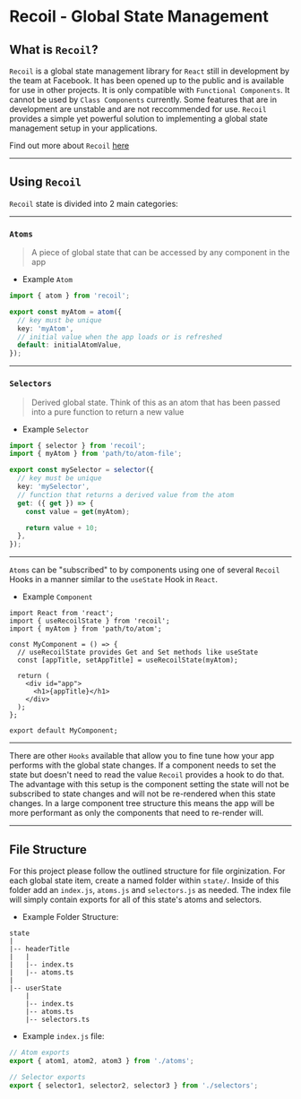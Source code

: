 # Recoil - Global State Management

## What is `Recoil`?

`Recoil` is a global state management library for `React` still in development by the team at Facebook. It has been opened up to the public and is available for use in other projects. It is only compatible with `Functional Components`. It cannot be used by `Class Components` currently. Some features that are in development are unstable and are not reccommended for use. `Recoil` provides a simple yet powerful solution to implementing a global state management setup in your applications.

Find out more about `Recoil` <a href="https://recoiljs.org/" target="_blank">here</a>

---

## Using `Recoil`

`Recoil` state is divided into 2 main categories:

---

### `Atoms`

> A piece of global state that can be accessed by any component in the app

- Example `Atom`

```ts
import { atom } from 'recoil';

export const myAtom = atom({
  // key must be unique
  key: 'myAtom',
  // initial value when the app loads or is refreshed
  default: initialAtomValue,
});
```

---

### `Selectors`

> Derived global state. Think of this as an atom that has been passed into a pure function to return a new value

- Example `Selector`

```ts
import { selector } from 'recoil';
import { myAtom } from 'path/to/atom-file';

export const mySelector = selector({
  // key must be unique
  key: 'mySelector',
  // function that returns a derived value from the atom
  get: ({ get }) => {
    const value = get(myAtom);

    return value + 10;
  },
});
```

---

`Atoms` can be "subscribed" to by components using one of several `Recoil` Hooks in a manner similar to the `useState` Hook in `React`.

- Example `Component`

```tsx
import React from 'react';
import { useRecoilState } from 'recoil';
import { myAtom } from 'path/to/atom';

const MyComponent = () => {
  // useRecoilState provides Get and Set methods like useState
  const [appTitle, setAppTitle] = useRecoilState(myAtom);

  return (
    <div id="app">
      <h1>{appTitle}</h1>
    </div>
  );
};

export default MyComponent;
```

---

There are other `Hooks` available that allow you to fine tune how your app performs with the global state changes. If a component needs to set the state but doesn't need to read the value `Recoil` provides a hook to do that. The advantage with this setup is the component setting the state will not be subscribed to state changes and will not be re-rendered when this state changes. In a large component tree structure this means the app will be more performant as only the components that need to re-render will.

---

## File Structure

For this project please follow the outlined structure for file orginization. For each global state item, create a named folder within `state/`. Inside of this folder add an `index.js`, `atoms.js` and `selectors.js` as needed. The index file will simply contain exports for all of this state's atoms and selectors.

- Example Folder Structure:

```
state
|
|-- headerTitle
|   |
|   |-- index.ts
|   |-- atoms.ts
|
|-- userState
    |
    |-- index.ts
    |-- atoms.ts
    |-- selectors.ts
```

- Example `index.js` file:

```ts
// Atom exports
export { atom1, atom2, atom3 } from './atoms';

// Selector exports
export { selector1, selector2, selector3 } from './selectors';
```
